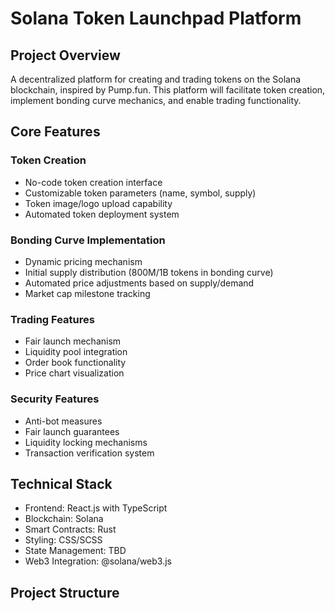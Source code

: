 # Solana Token Launchpad Platform

## Project Overview
A decentralized platform for creating and trading tokens on the Solana blockchain, inspired by Pump.fun. This platform will facilitate token creation, implement bonding curve mechanics, and enable trading functionality.

## Core Features

### Token Creation
- No-code token creation interface
- Customizable token parameters (name, symbol, supply)
- Token image/logo upload capability
- Automated token deployment system

### Bonding Curve Implementation
- Dynamic pricing mechanism
- Initial supply distribution (800M/1B tokens in bonding curve)
- Automated price adjustments based on supply/demand
- Market cap milestone tracking

### Trading Features
- Fair launch mechanism
- Liquidity pool integration
- Order book functionality
- Price chart visualization

### Security Features
- Anti-bot measures
- Fair launch guarantees
- Liquidity locking mechanisms
- Transaction verification system

## Technical Stack
- Frontend: React.js with TypeScript
- Blockchain: Solana
- Smart Contracts: Rust
- Styling: CSS/SCSS
- State Management: TBD
- Web3 Integration: @solana/web3.js

## Project Structure 